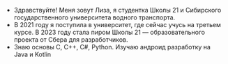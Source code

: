 - Здравствуйте! Меня зовут Лиза, я студентка Школы 21 и Сибирского государственного университета водного транспорта. 
- В 2021 году я поступила в университет, где сейчас учусь на третьем курсе. В 2023 году стала пиром Школы 21 — образовательного проекта от Сбера для разработчиков.
- Знаю основы С, C++, C#, Python. Изучаю андроид разработку на Java и Kotlin
